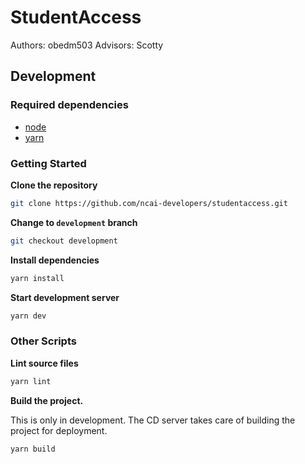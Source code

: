 # StudentAccess

Authors: obedm503
Advisors: Scotty

## Development

### Required dependencies

- [node](https://nodejs.org/en/download/)
- [yarn](https://yarnpkg.com/en/docs/install)

### Getting Started

**Clone the repository**

```sh
git clone https://github.com/ncai-developers/studentaccess.git
```

**Change to `development` branch**

```sh
git checkout development
```

**Install dependencies**

```sh
yarn install
```

**Start development server**

```sh
yarn dev
```

### Other Scripts

**Lint source files**

```sh
yarn lint
```

**Build the project.**

This is only in development.
The CD server takes care of building the project for deployment.

```sh
yarn build
```
